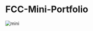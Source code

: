 # FCC-Mini-Portfolio

![mini](https://user-images.githubusercontent.com/13760714/51507896-0d448a00-1dc1-11e9-861d-f0d439d92478.JPG)
